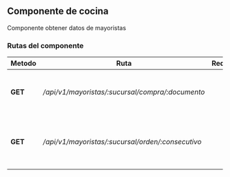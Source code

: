 ## Componente de cocina

Componente obtener datos de mayoristas

### Rutas del componente

| **Metodo** | **Ruta** | **Request** | **Descripcion** |
|------------|----------|-------------|-----------------|
| **GET** | _/api/v1/mayoristas/:sucursal/compra/:documento_ |  | Obtiene una compra capturada para comparar |
| **GET** | _/api/v1/mayoristas/:sucursal/orden/:consecutivo_ |  | Obtiene una orden de compra capturada para comparar |
